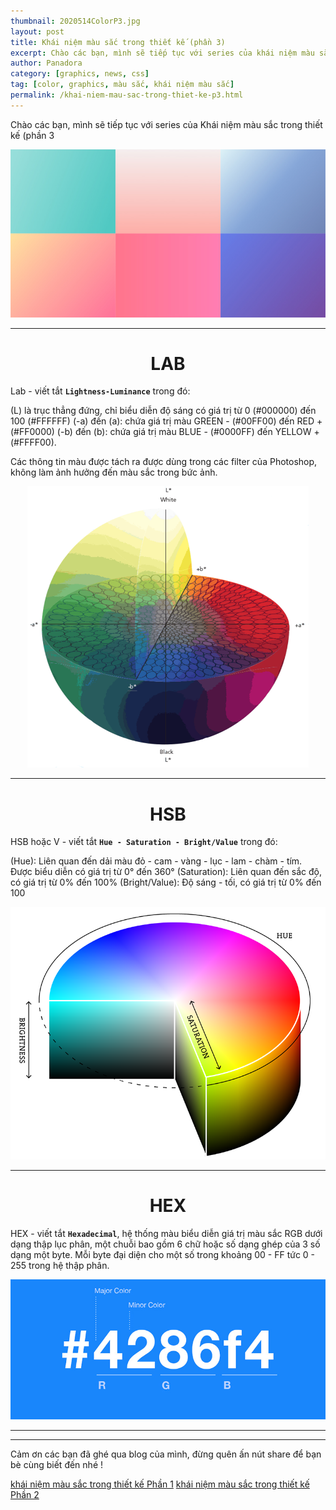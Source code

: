 ```yaml
---
thumbnail: 2020514ColorP3.jpg
layout: post
title: Khái niệm màu sắc trong thiết kế (phần 3)
excerpt: Chào các bạn, mình sẽ tiếp tục với series của khái niệm màu sắc trong thiết kế phần 3.
author: Panadora
category: [graphics, news, css]
tag: [color, graphics, màu sắc, khái niệm màu sắc] 
permalink: /khai-niem-mau-sac-trong-thiet-ke-p3.html
---
```


Chào các bạn, mình sẽ tiếp tục với series của Khái niệm màu sắc trong thiết kế (phần 3

![image-title-here](../assets/images/2020514ColorP3.jpg)

<hr>

<h1 style="text-align: center;">LAB</h1>

Lab - viết tắt **`Lightness-Luminance`** trong đó:

(L) là trục thẳng đứng, chỉ biểu diễn độ sáng có giá trị từ 0 (#000000) đến 100 (#FFFFFF)
(-a) đến (a): chứa giá trị màu GREEN - (#00FF00) đến RED + (#FF0000)
(-b) đến (b): chứa giá trị màu BLUE - (#0000FF) đến YELLOW + (#FFFF00).

Các thông tin màu được tách ra được dùng trong các filter của Photoshop, không làm ảnh hưởng đến màu sắc trong bức ảnh.

<center><img width="450" height="450" class="img-thumbnail" src="../assets/images/LAB.png"></center>

<hr>

<h1 style="text-align: center;">HSB</h1>

HSB hoặc V - viết tắt **`Hue - Saturation - Bright/Value`** trong đó:

(Hue): Liên quan đến dải màu đỏ - cam - vàng - lục - lam - chàm - tím. Được biểu diễn có giá trị từ 0° đến 360°
(Saturation): Liên quan đến sắc độ, có giá trị từ 0% đến 100%
(Bright/Value): Độ sáng - tối, có giá trị từ 0% đến 100

![HSB](../assets/images/HSB.png)

<hr>

<h1 style="text-align: center;">HEX</h1>

HEX - viết tắt **`Hexadecimal`**, hệ thống màu biểu diễn giá trị màu sắc RGB dưới dạng thập lục phân, một chuỗi bao gồm 6 chữ hoặc số dạng ghép của 3 số dạng một byte. Mỗi byte đại diện cho một số trong khoảng 00 - FF tức 0 - 255 trong hệ thập phân.

![HEX](../assets/images/HEX.jpg)

<hr><hr>

Cảm ơn các bạn đã ghé qua blog của mình, đừng quên ấn nút share để bạn bè cùng biết đến nhé !

[khái niệm màu sắc trong thiết kế Phần 1](https://congnghevacuocsong.tk/khai-niem-mau-sac-trong-thiet-ke-p1)
[khái niệm màu sắc trong thiết kế Phần 2](https://congnghevacuocsong.tk/khai-niem-mau-sac-trong-thiet-ke-p2)
